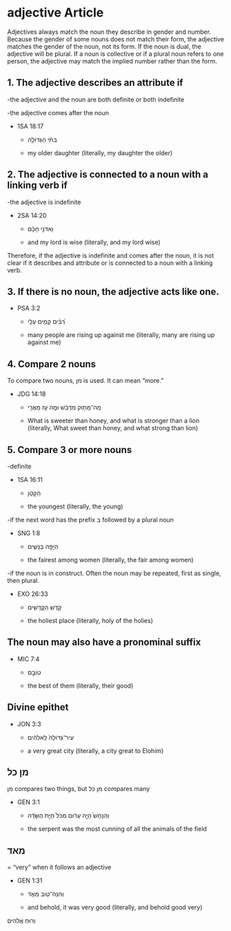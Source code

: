 # adjective Article
Adjectives always match the noun they describe in gender and number. Because the gender of some nouns does not match their form, the adjective matches the gender of the noun, not its form. If the noun is dual, the adjective will be plural. If a noun is collective or if a plural noun refers to one person, the adjective may match the implied number rather than the form. 

## 1. The adjective describes an attribute if 

-the adjective and the noun are both definite or both indefinite

-the adjective comes after the noun

* 1SA 18:17 
   
    * בִתִּ֨י הַגְּדוֹלָ֤ה
    
    * my older daughter (literally, my daughter the older)

## 2. The adjective is connected to a noun with a linking verb if

-the adjective is indefinite

* 2SA 14:20
    
    * וַאדֹנִ֣י חָכָ֗ם  
    
    * and my lord is wise (literally, and my lord wise)

Therefore, if the adjective is indefinite and comes after the noun, it is not clear if it describes and attribute or is connected to a noun with a linking verb.

## 3. If there is no noun, the adjective acts like one. 

* PSA 3:2

    * רַ֝בִּ֗ים קָמִ֥ים עָלָֽי 
    
    * many people are rising up against me (literally, many are rising up against me)

## 4. Compare 2 nouns

To compare two nouns, מן  is used. It can mean “more.”

* JDG 14:18

    * מַה־מָּת֣וֹק מִדְּבַ֔שׁ וּמֶ֥ה עַ֖ז מֵאֲרִ֑י  
    
    * What is sweeter than honey, and what is stronger than a lion (literally, What sweet than honey, and what strong than lion)
    
## 5. Compare 3 or more nouns

-definite

* 1SA 16:11

    *  הַקָּטָ֔ן 

    * the youngest (literally, the young)

-if the next word has the prefix ב followed by a plural noun

* SNG 1:8 

    * הַיָּפָ֖ה בַּנָּשִׁ֑ים 

    * the fairest among women (literally, the fair among women)

-if the noun is in construct. Often the noun may be repeated, first as single, then plural. 

* EXO 26:33

    *  קֹ֥דֶשׁ הַקֳּדָשִֽׁים
    
    * the holiest place (literally, holy of the holies)

## The noun may also have a pronominal suffix

* MIC 7:4

    * טוֹבָ֣ם
    
    * the best of them (literally, their good)

## Divine epithet 

* JON 3:3 

    * עִיר־גְּדוֹלָה֙ לֵֽאלֹהִ֔ים
   
    * a very great city (literally, a city great to Elohim)

## מן כל

מן  compares two things, but מן כל compares many 

* GEN 3:1 

    * וְהַנָּחָשׁ֙ הָיָ֣ה עָר֔וּם מִכֹּל֙ חַיַּ֣ת הַשָּׂדֶ֔ה
    
    * the serpent was the most cunning of all the animals of the field

## מאד 

= “very” when it follows an adjective

* GEN 1:31

    * וְהִנֵּה־ט֖וֹב מְאֹ֑ד
    
    * and behold, it was very good (literally, and behold good very)  

וְרוּחַ אֱלֹהִים